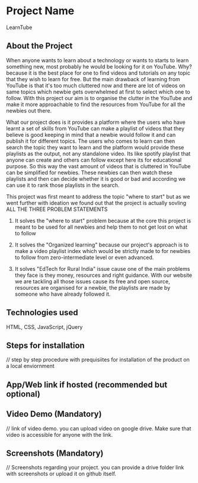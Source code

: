 # Project Name
LearnTube

## About the Project
When anyone wants to learn about a technology or wants to starts to learn something new, most probably he would be looking for it on YouTube. Why? because it is the best place for one to find videos and tutorials on any topic that they wish to learn for free. But the main drawback of learning from YouTube is that it's too much cluttered now and there are lot of videos on same topics which newbie gets overwhelmed at first to select which one to follow. With this project our aim is to organise the clutter in the YouTube and make it more approachable to find the resources from YouTube for all the newbies out there.

What our project does is it provides a platform where the users who have learnt a set of skills from YouTube can make a playlist of videos that they believe is good keeping in mind that a newbie would follow it and can publish it for different topics. The users who comes to learn can then search the topic they want to learn and the platform would provide these playlists as the output, not any standalone video. Its like spotify playlist that anyone can create and others can follow except here its for educational purpose. So this way the vast amount of videos that is cluttered in YouTube can be simplified for newbies. These newbies can then watch these playlists and then can decide whether it is good or bad and according we can use it to rank those playlists in the search.

This project was first meant to address the topic "where to start" but as we went further with ideation we found out that the project is actually sovling ALL THE THREE PROBLEM STATEMENTS

1. It solves the "where to start" problem because at the core this project is meant to be used for all newbies and help them to not get lost on what to follow

2. It solves the "Organized learning" because our project's approach is to make a video playlist index which would be strictly made to for newbies to follow from zero-intermediate level or even advanced.

3. It solves "EdTech for Rural India" issue cause one of the main problems they face is they money, resources and right guidance. With our website we are tackling all those issues cause its free and open source, resources are organised for a newbie, the playlists are made by someone who have already followed it.

## Technologies used
HTML, CSS, JavaScript, jQuery

## Steps for installation
// step by step procedure with prequisiites for installation of the product 
on a local enviornment

## App/Web link if hosted (recommended but optional)

## Video Demo (Mandatory)
// link of video demo. you can upload video on google drive. Make sure that
video is accessible for anyone with the link.

## Screenshots (Mandatory)
// Screenshots regarding your project. you can provide a drive folder link with
screenshots or upload it on github itself.